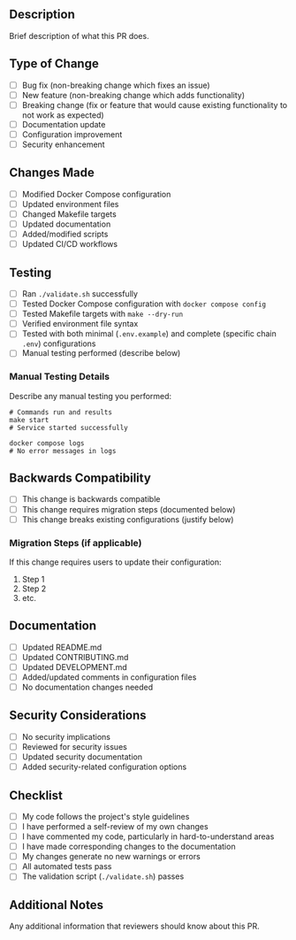 ## Description

Brief description of what this PR does.

## Type of Change

- [ ] Bug fix (non-breaking change which fixes an issue)
- [ ] New feature (non-breaking change which adds functionality)
- [ ] Breaking change (fix or feature that would cause existing functionality to not work as expected)
- [ ] Documentation update
- [ ] Configuration improvement
- [ ] Security enhancement

## Changes Made

- [ ] Modified Docker Compose configuration
- [ ] Updated environment files
- [ ] Changed Makefile targets
- [ ] Updated documentation
- [ ] Added/modified scripts
- [ ] Updated CI/CD workflows

## Testing

- [ ] Ran `./validate.sh` successfully
- [ ] Tested Docker Compose configuration with `docker compose config`
- [ ] Tested Makefile targets with `make --dry-run`
- [ ] Verified environment file syntax
- [ ] Tested with both minimal (`.env.example`) and complete (specific chain `.env`) configurations
- [ ] Manual testing performed (describe below)

### Manual Testing Details

Describe any manual testing you performed:

```
# Commands run and results
make start
# Service started successfully

docker compose logs
# No error messages in logs
```

## Backwards Compatibility

- [ ] This change is backwards compatible
- [ ] This change requires migration steps (documented below)
- [ ] This change breaks existing configurations (justify below)

### Migration Steps (if applicable)

If this change requires users to update their configuration:

1. Step 1
2. Step 2
3. etc.

## Documentation

- [ ] Updated README.md
- [ ] Updated CONTRIBUTING.md
- [ ] Updated DEVELOPMENT.md
- [ ] Added/updated comments in configuration files
- [ ] No documentation changes needed

## Security Considerations

- [ ] No security implications
- [ ] Reviewed for security issues
- [ ] Updated security documentation
- [ ] Added security-related configuration options

## Checklist

- [ ] My code follows the project's style guidelines
- [ ] I have performed a self-review of my own changes
- [ ] I have commented my code, particularly in hard-to-understand areas
- [ ] I have made corresponding changes to the documentation
- [ ] My changes generate no new warnings or errors
- [ ] All automated tests pass
- [ ] The validation script (`./validate.sh`) passes

## Additional Notes

Any additional information that reviewers should know about this PR.

